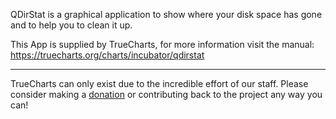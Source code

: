 QDirStat is a graphical application to show where your disk space has gone and to help you to clean it up.

This App is supplied by TrueCharts, for more information visit the manual: https://truecharts.org/charts/incubator/qdirstat

---

TrueCharts can only exist due to the incredible effort of our staff.
Please consider making a [donation](https://truecharts.org/docs/about/sponsor) or contributing back to the project any way you can!
